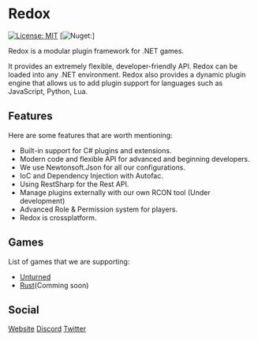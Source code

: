 # Redox 
[![License: MIT](https://img.shields.io/badge/License-MIT-yellow.svg)](https://opensource.org/licenses/MIT) 
[![Nuget:](https://img.shields.io/nuget/v/Redox)]
       


Redox is a modular plugin framework for .NET games.

It provides an extremely flexible, developer-friendly API. Redox can be loaded into any .NET environment.
Redox also provides a dynamic plugin engine that allows us to add plugin support for languages such as JavaScript, Python, Lua.

## Features
Here are some features that are worth mentioning:
- Built-in support for C# plugins and extensions.
- Modern code and flexible API for advanced and beginning developers.
- We use Newtonsoft.Json for all our configurations.
- IoC and Dependency Injection with Autofac.
- Using RestSharp for the Rest API.
- Manage plugins externally with our own RCON tool (Under development)
- Advanced Role & Permission system for players.
- Redox is crossplatform.


## Games
List of games that we are supporting:
- [Unturned](https://github.com/RedoxMod/Redox.Unturned)
- [Rust](https://github.com/RedoxMod/Redox.Unturned)(Comming soon)

## Social
[Website](https://redoxmodding.org)
[Discord](https://discord.gg/TjfJypA)
[Twitter](https://twitter.com/RedoxMod)
